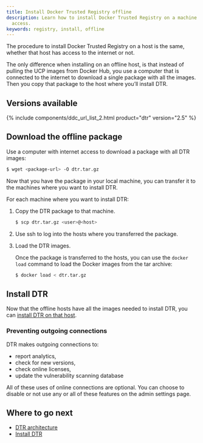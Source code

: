 ```yaml
---
title: Install Docker Trusted Registry offline
description: Learn how to install Docker Trusted Registry on a machine with no internet
  access.
keywords: registry, install, offline
---
```


The procedure to install Docker Trusted Registry on a host is the same,
whether that host has access to the internet or not.

The only difference when installing on an offline host,
is that instead of pulling the UCP images from Docker Hub, you use a
computer that is connected to the internet to download a single package with
all the images. Then you copy that package to the host where you’ll install DTR.

## Versions available

{% include components/ddc_url_list_2.html product="dtr" version="2.5" %}

## Download the offline package

Use a computer with internet access to download a package with all DTR images:

```bash
$ wget <package-url> -O dtr.tar.gz
```

Now that you have the package in your local machine, you can transfer it to
the machines where you want to install DTR.

For each machine where you want to install DTR:

1.  Copy the DTR package to that machine.

    ```bash
    $ scp dtr.tar.gz <user>@<host>
    ```

2.  Use ssh to log into the hosts where you transferred the package.

3.  Load the DTR images.

    Once the package is transferred to the hosts, you can use the
    `docker load` command to load the Docker images from the tar archive:

    ```bash
    $ docker load < dtr.tar.gz
    ```

## Install DTR

Now that the offline hosts have all the images needed to install DTR,
you can [install DTR on that host](index.md).

### Preventing outgoing connections

DTR makes outgoing connections to:

* report analytics,
* check for new versions,
* check online licenses,
* update the vulnerability scanning database

All of these uses of online connections are optional. You can choose to
disable or not use any or all of these features on the admin settings page.

## Where to go next

- [DTR architecture](../../architecture.md)
- [Install DTR](index.md)
